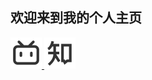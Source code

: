 ## 欢迎来到我的个人主页




<a href="https://space.bilibili.com/433694656">   
<img src="./bilibili-line.png" style="zoom:25%;"/>
</a>

<a href="https://www.zhihu.com/people/zao-zao-zao-63-70">
<img src="./zhihu-line.png" style="zoom:25%;"/>
</a>


